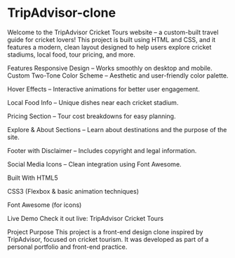 # TripAdvisor-clone
Welcome to the TripAdvisor Cricket Tours website – a custom-built travel guide for cricket lovers! This project is built using HTML and CSS, and it features a modern, clean layout designed to help users explore cricket stadiums, local food, tour pricing, and more.

 Features
 Responsive Design – Works smoothly on desktop and mobile.
 Custom Two-Tone Color Scheme – Aesthetic and user-friendly color palette.

Hover Effects – Interactive animations for better user engagement.

 Local Food Info – Unique dishes near each cricket stadium.

 Pricing Section – Tour cost breakdowns for easy planning.

 Explore & About Sections – Learn about destinations and the purpose of the site.

 Footer with Disclaimer – Includes copyright and legal information.

 Social Media Icons – Clean integration using Font Awesome.

 Built With
HTML5

CSS3 (Flexbox & basic animation techniques)

Font Awesome (for icons)

Live Demo
Check it out live:
 TripAdvisor Cricket Tours


Project Purpose
This project is a front-end design clone inspired by TripAdvisor, focused on cricket tourism. It was developed as part of a personal portfolio and front-end practice.
